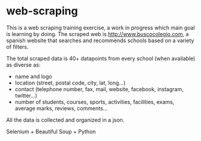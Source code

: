 # web-scraping
This is a web scraping training exercise, a work in progress which main goal is learning by doing.
The scraped web is http://www.buscocolegio.com, a spanish website that searches and recommends schools based on a variety of filters.

The total scraped data is 40+ datapoints from every school (when available) as diverse as:
- name and logo
- location (street, postal code, city, lat, long...)
- contact (telephone number, fax, mail, website, facebook, instagram, twitter...)
- number of students, courses, sports, activities, facilities, exams, average marks, reviews, comments...

All the data is collected and organized in a json.

Selenium + Beautiful Soup + Python